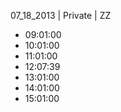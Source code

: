 07_18_2013 | Private | ZZ 
* 09:01:00
* 10:01:00
* 11:01:00
* 12:07:39
* 13:01:00
* 14:01:00
* 15:01:00
